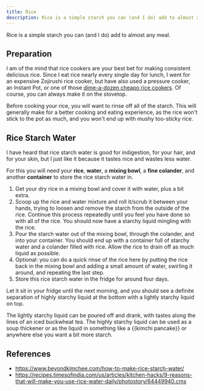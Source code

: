 ```yaml
---
title: Rice
description: Rice is a simple starch you can (and I do) add to almost any meal.
---
```


Rice is a simple starch you can (and I do) add to almost any meal.

## Preparation

I am of the mind that rice cookers are your best bet for making consistent delicious rice. Since I eat rice nearly every single day for lunch, I went for an expensive Zojirushi rice cooker, but have also used a pressure cooker, an Instant Pot, or one of those [dime-a-dozen cheapo rice cookers](https://2.bp.blogspot.com/-GpaYxVxzyWg/VbZuFZsWCnI/AAAAAAAAFZk/313kmVe8e_8/s1600/ELBA%2BTraditional%2BRice%2BCooker%2BERC-1066T.jpg). Of course, you can always make it on the stovetop.

Before cooking your rice, you will want to rinse off all of the starch. This will generally make for a better cooking and eating experience, as the rice won't stick to the pot as much, and you won't end up with mushy too-sticky rice.

## Rice Starch Water

I have heard that rice starch water is good for indigestion, for your hair, and for your skin, but I just like it because it tastes nice and wastes less water.

For this you will need your **rice**, **water**, a **mixing bowl**, a **fine colander**, and another **container** to store the rice starch water in.

1. Get your dry rice in a mixing bowl and cover it with water, plus a bit extra. 
2. Scoop up the rice and water mixture and roll it/scrub it between your hands, trying to loosen and remove the starch from the outside of the rice. Continue this process repeatedly until you feel you have done so with all of the rice. You should now have a starchy liquid mingling with the rice.
3. Pour the starch water out of the mixing bowl, through the colander, and into your container. You should end up with a container full of starchy water and a colander filled with rice. Allow the rice to drain off as much liquid as possible. 
4. Optional: you can do a quick rinse of the rice here by putting the rice back in the mixing bowl and adding a small amount of water, swirling it around, and repeating the last step. 
5. Store this rice starch water in the fridge for around four days.

Let it sit in your fridge until the next morning, and you should see a definite separation of highly starchy liquid at the bottom with a lightly starchy liquid on top.

The lightly starchy liquid can be poured off and drank, with tastes along the lines of an iced buckwheat tea. The highly starchy liquid can be used as a soup thickener or as the liquid in something like a {{kimchi pancake}} or anywhere else you want a bit more starch.

## References

- https://www.beyondkimchee.com/how-to-make-rice-starch-water/
- https://recipes.timesofindia.com/us/articles/kitchen-hacks/9-reasons-that-will-make-you-use-rice-water-daily/photostory/64449940.cms